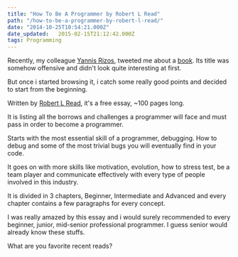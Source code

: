 ```yaml
---
title: "How To Be A Programmer by Robert L Read"
path: "/how-to-be-a-programmer-by-robert-l-read/"
date: "2014-10-25T10:54:21.000Z"
date_updated:   2015-02-15T21:12:42.000Z
tags: Programming
---
```


Recently, my colleague <a title="Yannis Rizos on Twitter.com" href="http://twitter.com/yrizos" target="_blank">Yannis Rizos</a>, tweeted me about a <a href="http://samizdat.mines.edu/howto/HowToBeAProgrammer.html" target="_blank" title="How to Be a Programmer">book</a>. Its title was somehow offensive and didn't look quite interesting at first.

But once i started browsing it, i catch some really good points and decided to start from the beginning.

Written by <a title="Robert L Read" href="http://c2.com/cgi/wiki?RobertlRead" target="_blank"><span class="firstname">Robert</span> <span class="othername">L</span> <span class="surname">Read</span></a>, it's a free essay, ~100 pages long.

It is listing all the borrows and challenges a programmer will face and must pass in order to become a programmer.

Starts with the most essential skill of a programmer, debugging. How to debug and some of the most trivial bugs you will eventually find in your code.

It goes on with more skills like motivation, evolution, how to stress test, be a team player and communicate effectively with every type of people involved in this industry.

It is divided in 3 chapters, Beginner, Intermediate and Advanced and every chapter contains a few paragraphs for every concept.

I was really amazed by this essay and i would surely recommended to every beginner, junior, mid-senior professional programmer. I guess senior would already know these stuffs.

What are you favorite recent reads?

